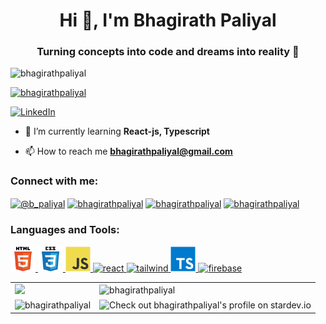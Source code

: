 <h1 align="center">Hi 👋, I'm Bhagirath Paliyal</h1>
<h3 align="center">Turning concepts into code and dreams into reality 🌟</h3>

<p align="left"> <img src="https://komarev.com/ghpvc/?username=bhagirathpaliyal&label=Profile%20views&color=0e75b6&style=flat" alt="bhagirathpaliyal" /> </p>

<p align="left"> <a href="https://github.com/ryo-ma/github-profile-trophy"><img src="https://github-profile-trophy.vercel.app/?username=bhagirathpaliyal" alt="bhagirathpaliyal" /></a> </p>

<p align="left"> <a href="https://www.linkedin.com/in/bhagirath-paliyal-3451b1286" target="blank"><img src="https://img.shields.io/badge/LinkedIn-Bhagirath_Paliyal-0077B5?style=for-the-badge&logo=LinkedIn" alt="LinkedIn"></a> </p>

- 🌱 I’m currently learning **React-js, Typescript**

- 📫 How to reach me **bhagirathpaliyal@gmail.com**

<h3 align="left">Connect with me:</h3>
<p align="left">
<a href="https://x.com/b_paliyal?t=uFW5PwOOSBJnY_7-AI6l5A&s=09" target="blank"><img align="center" src="https://raw.githubusercontent.com/rahuldkjain/github-profile-readme-generator/master/src/images/icons/Social/twitter.svg" alt="@b_paliyal" height="30" width="40" /></a>
<a href="https://www.linkedin.com/in/bhagirath-paliyal-3451b1286" target="blank"><img align="center" src="https://raw.githubusercontent.com/rahuldkjain/github-profile-readme-generator/master/src/images/icons/Social/linked-in-alt.svg" alt="bhagirathpaliyal" height="30" width="40" /></a>
<a href="https://fb.com/bhagirathpaliyal" target="blank"><img align="center" src="https://raw.githubusercontent.com/rahuldkjain/github-profile-readme-generator/master/src/images/icons/Social/facebook.svg" alt="bhagirathpaliyal" height="30" width="40" /></a>
<a href="https://instagram.com/bhagirathpaliyal" target="blank"><img align="center" src="https://raw.githubusercontent.com/rahuldkjain/github-profile-readme-generator/master/src/images/icons/Social/instagram.svg" alt="bhagirathpaliyal" height="30" width="40" /></a>
</p>

<h3 align="left">Languages and Tools:</h3>
<p align="left">
  <a href="https://www.w3.org/html/" target="_blank" rel="noreferrer">
    <img src="https://raw.githubusercontent.com/devicons/devicon/master/icons/html5/html5-original-wordmark.svg" alt="html5" width="40" height="40"/>
  </a>
  <a href="https://www.w3schools.com/css/" target="_blank" rel="noreferrer">
    <img src="https://raw.githubusercontent.com/devicons/devicon/master/icons/css3/css3-original-wordmark.svg" alt="css3" width="40" height="40"/>
  </a>
  <a href="https://developer.mozilla.org/en-US/docs/Web/JavaScript" target="_blank" rel="noreferrer">
    <img src="https://raw.githubusercontent.com/devicons/devicon/master/icons/javascript/javascript-original.svg" alt="javascript" width="40" height="40"/>
  </a>
  <a href="https://reactjs.org" target="_blank" rel="noreferrer">
    <img src="https://reactjs.org/logo-og.png" alt="react" width="40" height="40"/>
  </a>
  <a href="https://tailwindcss.com/" target="_blank" rel="noreferrer">
    <img src="https://www.vectorlogo.zone/logos/tailwindcss/tailwindcss-icon.svg" alt="tailwind" width="40" height="40"/>
  </a>
  <a href="https://www.typescriptlang.org/" target="_blank" rel="noreferrer">
    <img src="https://raw.githubusercontent.com/devicons/devicon/master/icons/typescript/typescript-original.svg" alt="typescript" width="40" height="40"/>
  </a>
  <a href="https://firebase.google.com/" target="_blank" rel="noreferrer">
    <img src="https://www.vectorlogo.zone/logos/firebase/firebase-icon.svg" alt="firebase" width="40" height="40"/>
  </a>
</p>

<table border="0px" style="border:0px">
  <tr>
  <td>
<img src="https://github-readme-stats.vercel.app/api?username=bhagirathpaliyal&count_private=true&include_all_commits=true" />    
    </td>
    <td>
        <img src="https://github-readme-streak-stats.herokuapp.com/?user=bhagirathpaliyal&count_private=true" alt="bhagirathpaliyal" />
    </td>
  
  </tr>
  <tr>
  <td>
<img align="center" src="https://github-readme-stats.vercel.app/api/top-langs?username=bhagirathpaliyal&show_icons=true&locale=en&layout=donut" alt="bhagirathpaliyal" />
    </td>
    <td>
        <img alt="Check out bhagirathpaliyal's profile on stardev.io" src="https://stardev.io/developers/bhagirathpaliyal/badge/languages/global.svg" />
    </td>
  
  </tr>
  </table>  

